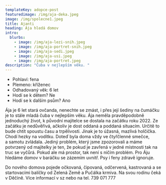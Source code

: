 ```yaml
---
templateKey: adopce-post
featuredimage: /img/aja-deka.jpeg
image: /img/spolecne1.jpeg
title: Ajanti
heading: Ája hledá domov
intro:
  blurbs:
    - image: /img/aja-lezi-snih.jpeg
    - image: /img/aja-portret-snih.jpeg
    - image: /img/aja-sedi.jpeg
    - image: /img/aja-usi.jpeg
    - image: /img/aja-portret.jpeg
description: "Čuba v nejlepším věku. "
---
```

* Pohlaví: fena
* Plemeno: kříženec 
* Odhadovaný věk: 6 let
* Hodí se k dětem? Ne
* Hodí se k dalším psům? Ano

Ája je 6 let stará ovčanda, nenechte se zmást, i přes její šediny na čumáčku je to stále mladá čuba v nejlepším věku. Ája neměla pravděpodobně jednoduchý život, k původní majitelce se dostala na začátku roku 2022. Ze začátku je nedůvěřivá, ačkoliv je dost oddaná a poddaná situacím. Určitě to bude chtít spoustu času a trpělivosti. Jinak je to úžasná, mazlivá holčička. Chodí hezky na vodítku. Doteď byla doma vždy ve čtyřčlenné smečce, a samotu zvládala. Jediný problém, který jsme zpozorovali a máme potvrzený od majitelky je ten, že pokud je zavřená v jedné místnosti tak na truc se vyčůrá. Pokud ale má prostor, tak není s ničím problém. Pro Áju hledáme domov v baráčku se zázemím uvnitř. Psy i feny zdravě ignoruje. 

Do nového domova pojede očkovaná, čipovaná, odčervená, kastrovaná a se startovacími balíčky od Zelená Země a Pučálka krmiva. Na svou rodinu čeká v Děčíně. Více informací v sz nebo na tel. 739 071 777